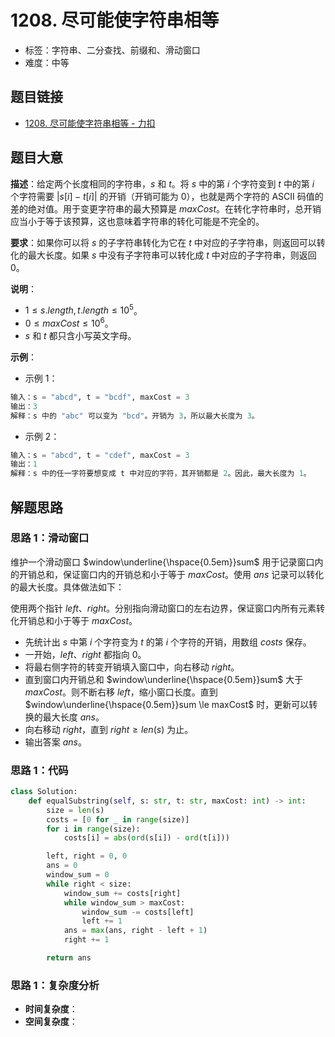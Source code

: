 # 1208. 尽可能使字符串相等

- 标签：字符串、二分查找、前缀和、滑动窗口
- 难度：中等

## 题目链接

- [1208. 尽可能使字符串相等 - 力扣](https://leetcode.cn/problems/get-equal-substrings-within-budget/)

## 题目大意

**描述**：给定两个长度相同的字符串，$s$ 和 $t$。将 $s$ 中的第 $i$ 个字符变到 $t$ 中的第 $i$ 个字符需要 $| s[i] - t[i] |$ 的开销（开销可能为 $0$），也就是两个字符的 ASCII 码值的差的绝对值。用于变更字符串的最大预算是 $maxCost$。在转化字符串时，总开销应当小于等于该预算，这也意味着字符串的转化可能是不完全的。

**要求**：如果你可以将 $s$ 的子字符串转化为它在 $t$ 中对应的子字符串，则返回可以转化的最大长度。如果 $s$ 中没有子字符串可以转化成 $t$ 中对应的子字符串，则返回 $0$。

**说明**：

- $1 \le s.length, t.length \le 10^5$。
- $0 \le maxCost \le 10^6$。
- $s$ 和 $t$ 都只含小写英文字母。

**示例**：

- 示例 1：

```python
输入：s = "abcd", t = "bcdf", maxCost = 3
输出：3
解释：s 中的 "abc" 可以变为 "bcd"。开销为 3，所以最大长度为 3。
```

- 示例 2：

```python
输入：s = "abcd", t = "cdef", maxCost = 3
输出：1
解释：s 中的任一字符要想变成 t 中对应的字符，其开销都是 2。因此，最大长度为 1。
```

## 解题思路

### 思路 1：滑动窗口

维护一个滑动窗口 $window\underline{\hspace{0.5em}}sum$ 用于记录窗口内的开销总和，保证窗口内的开销总和小于等于 $maxCost$。使用 $ans$ 记录可以转化的最大长度。具体做法如下：

使用两个指针 $left$、$right$。分别指向滑动窗口的左右边界，保证窗口内所有元素转化开销总和小于等于 $maxCost$。

- 先统计出 $s$ 中第 $i$ 个字符变为 $t$ 的第 $i$ 个字符的开销，用数组 $costs$ 保存。
- 一开始，$left$、$right$ 都指向 $0$。
- 将最右侧字符的转变开销填入窗口中，向右移动 $right$。
- 直到窗口内开销总和 $window\underline{\hspace{0.5em}}sum$ 大于 $maxCost$。则不断右移 $left$，缩小窗口长度。直到 $window\underline{\hspace{0.5em}}sum \le maxCost$ 时，更新可以转换的最大长度 $ans$。
- 向右移动 $right$，直到 $right \ge len(s)$ 为止。
- 输出答案 $ans$。

### 思路 1：代码

```python
class Solution:
    def equalSubstring(self, s: str, t: str, maxCost: int) -> int:
        size = len(s)
        costs = [0 for _ in range(size)]
        for i in range(size):
            costs[i] = abs(ord(s[i]) - ord(t[i]))

        left, right = 0, 0
        ans = 0
        window_sum = 0
        while right < size:
            window_sum += costs[right]
            while window_sum > maxCost:
                window_sum -= costs[left]
                left += 1
            ans = max(ans, right - left + 1)
            right += 1

        return ans
```

### 思路 1：复杂度分析

- **时间复杂度**：
- **空间复杂度**：

